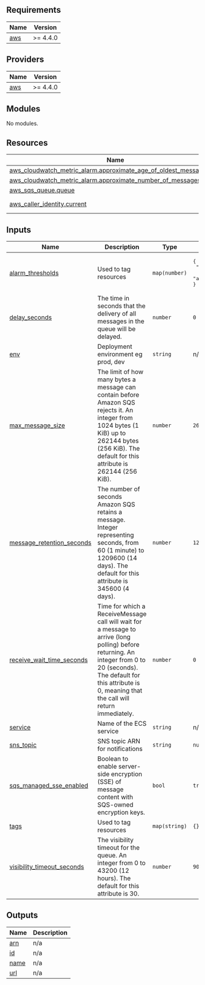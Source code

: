 <!-- BEGIN_TF_DOCS -->
## Requirements

| Name | Version |
|------|---------|
| <a name="requirement_aws"></a> [aws](#requirement\_aws) | >= 4.4.0 |

## Providers

| Name | Version |
|------|---------|
| <a name="provider_aws"></a> [aws](#provider\_aws) | >= 4.4.0 |

## Modules

No modules.

## Resources

| Name | Type |
|------|------|
| [aws_cloudwatch_metric_alarm.approximate_age_of_oldest_message](https://registry.terraform.io/providers/hashicorp/aws/latest/docs/resources/cloudwatch_metric_alarm) | resource |
| [aws_cloudwatch_metric_alarm.approximate_number_of_messages_visible](https://registry.terraform.io/providers/hashicorp/aws/latest/docs/resources/cloudwatch_metric_alarm) | resource |
| [aws_sqs_queue.queue](https://registry.terraform.io/providers/hashicorp/aws/latest/docs/resources/sqs_queue) | resource |
| [aws_caller_identity.current](https://registry.terraform.io/providers/hashicorp/aws/latest/docs/data-sources/caller_identity) | data source |

## Inputs

| Name | Description | Type | Default | Required |
|------|-------------|------|---------|:--------:|
| <a name="input_alarm_thresholds"></a> [alarm\_thresholds](#input\_alarm\_thresholds) | Used to tag resources | `map(number)` | <pre>{<br/>  "approximate_age_of_oldest_message": 600,<br/>  "approximate_number_of_messages_visible": 50<br/>}</pre> | no |
| <a name="input_delay_seconds"></a> [delay\_seconds](#input\_delay\_seconds) | The time in seconds that the delivery of all messages in the queue will be delayed. | `number` | `0` | no |
| <a name="input_env"></a> [env](#input\_env) | Deployment environment eg prod, dev | `string` | n/a | yes |
| <a name="input_max_message_size"></a> [max\_message\_size](#input\_max\_message\_size) | The limit of how many bytes a message can contain before Amazon SQS rejects it. An integer from 1024 bytes (1 KiB) up to 262144 bytes (256 KiB). The default for this attribute is 262144 (256 KiB). | `number` | `262144` | no |
| <a name="input_message_retention_seconds"></a> [message\_retention\_seconds](#input\_message\_retention\_seconds) | The number of seconds Amazon SQS retains a message. Integer representing seconds, from 60 (1 minute) to 1209600 (14 days). The default for this attribute is 345600 (4 days). | `number` | `1209600` | no |
| <a name="input_receive_wait_time_seconds"></a> [receive\_wait\_time\_seconds](#input\_receive\_wait\_time\_seconds) | Time for which a ReceiveMessage call will wait for a message to arrive (long polling) before returning. An integer from 0 to 20 (seconds). The default for this attribute is 0, meaning that the call will return immediately. | `number` | `0` | no |
| <a name="input_service"></a> [service](#input\_service) | Name of the ECS service | `string` | n/a | yes |
| <a name="input_sns_topic"></a> [sns\_topic](#input\_sns\_topic) | SNS topic ARN for notifications | `string` | `null` | no |
| <a name="input_sqs_managed_sse_enabled"></a> [sqs\_managed\_sse\_enabled](#input\_sqs\_managed\_sse\_enabled) | Boolean to enable server-side encryption (SSE) of message content with SQS-owned encryption keys. | `bool` | `true` | no |
| <a name="input_tags"></a> [tags](#input\_tags) | Used to tag resources | `map(string)` | `{}` | no |
| <a name="input_visibility_timeout_seconds"></a> [visibility\_timeout\_seconds](#input\_visibility\_timeout\_seconds) | The visibility timeout for the queue. An integer from 0 to 43200 (12 hours). The default for this attribute is 30. | `number` | `900` | no |

## Outputs

| Name | Description |
|------|-------------|
| <a name="output_arn"></a> [arn](#output\_arn) | n/a |
| <a name="output_id"></a> [id](#output\_id) | n/a |
| <a name="output_name"></a> [name](#output\_name) | n/a |
| <a name="output_url"></a> [url](#output\_url) | n/a |
<!-- END_TF_DOCS -->